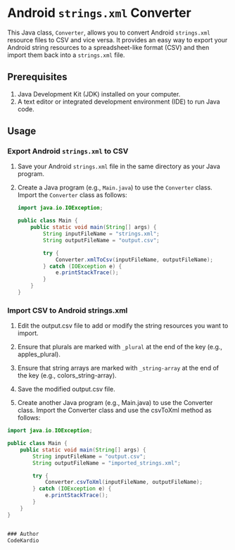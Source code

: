 # Android `strings.xml` Converter

This Java class, `Converter`, allows you to convert Android `strings.xml` resource files to CSV and vice versa. It provides an easy way to export your Android string resources to a spreadsheet-like format (CSV) and then import them back into a `strings.xml` file.

## Prerequisites

1. Java Development Kit (JDK) installed on your computer.
2. A text editor or integrated development environment (IDE) to run Java code.

## Usage

### Export Android `strings.xml` to CSV

1. Save your Android `strings.xml` file in the same directory as your Java program.

2. Create a Java program (e.g., `Main.java`) to use the `Converter` class. Import the `Converter` class as follows:

   ```java
   import java.io.IOException;

   public class Main {
       public static void main(String[] args) {
           String inputFileName = "strings.xml";
           String outputFileName = "output.csv";

           try {
               Converter.xmlToCsv(inputFileName, outputFileName);
           } catch (IOException e) {
               e.printStackTrace();
           }
       }
   }
### Import CSV to Android strings.xml

1. Edit the output.csv file to add or modify the string resources you want to import.

2. Ensure that plurals are marked with `_plural` at the end of the key (e.g., apples_plural).

3. Ensure that string arrays are marked with `_string-array` at the end of the key (e.g., colors_string-array).

4. Save the modified output.csv file.

5. Create another Java program (e.g., Main.java) to use the Converter class. Import the Converter class and use the csvToXml method as follows:

```java
import java.io.IOException;

public class Main {
    public static void main(String[] args) {
        String inputFileName = "output.csv";
        String outputFileName = "imported_strings.xml";

        try {
            Converter.csvToXml(inputFileName, outputFileName);
        } catch (IOException e) {
            e.printStackTrace();
        }
    }
}


### Author
CodeKardio


